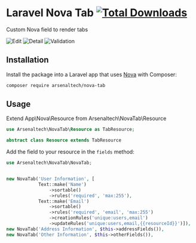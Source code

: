 # Laravel Nova Tab [![Total Downloads](https://poser.pugx.org/arsenaltech/nova-tab/downloads)](https://packagist.org/packages/arsenaltech/nova-tab)


Custom Nova field to render tabs

![Edit](http://take.ms/MFDjX)
![Detail](http://take.ms/44q7f)
![Validation](http://take.ms/S6hZI)

## Installation

Install the package into a Laravel app that uses [Nova](https://nova.laravel.com) with Composer:

```bash
composer require arsenaltech/nova-tab
```

## Usage

Extend App\Nova\Resource from Arsenaltech\NovaTab\Resource

```php
use Arsenaltech\NovaTab\Resource as TabResource;

abstract class Resource extends TabResource
```

Add the field to your resource in the `fields` method:

```php
use Arsenaltech\NovaTab\NovaTab;


new NovaTab('User Information', [
            Text::make('Name')
                ->sortable()
                ->rules('required', 'max:255'),
            Text::make('Email')
                ->sortable()
                ->rules('required', 'email', 'max:255')
                ->creationRules('unique:users,email')
                ->updateRules('unique:users,email,{{resourceId}}')]),
new NovaTab('Address Information', $this->addressFields()),
new NovaTab('Other Information', $this->otherFields()),


```


